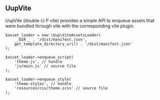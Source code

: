 ## UupVite

UupVite (double-U P vite) provides a simple API to enqueue assets that were bundled through vite with the corresponding vite plugin.

```
$asset_loader = new \Uup\ViteAssetsLoader(
    __DIR__ . '/dist/manifest.json',
    get_template_directory_uri() . '/dist/manifest.json'
);

$asset_loader->enqueue_script(
    'theme-js', // handle
    'js/main.js' // source file
);

$asset_loader->enqueue_style(
    'theme-styles', // handle 
    'resources/css/theme.scss' // source file
);
```
